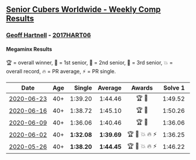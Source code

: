 <style>table {white-space: nowrap;}</style>

## [Senior Cubers Worldwide - Weekly Comp Results](/scw-comp/results/)
### [Geoff Hartnell](../geoff_hartnell.md) - [2017HART06](https://www.worldcubeassociation.org/persons/2017HART06?event=minx)
#### Megaminx Results

🏆 = overall winner, 🥇 = 1st senior, 🥈 = 2nd senior, 🥉 = 3rd senior, 💥 = overall record, 🔥 = PR average, ⚡ = PR single.

| Date | Age | Single | Average | Awards | Solve 1 | Solve 2 | Solve 3 | Solve 4 | Solve 5 | Video |
| :--: | :--: | --: | --: | :--: | --: | --: | --: | --: | --: | :-- |
| [2020-06-23](../../results/minx/2020-06-23.md) | 40+ | 1:39.20 | 1:44.46 | 🏆 🥇 | 1:49.52 | 1:40.41 | 1:39.20 | 1:43.46 | 2:04.39 | [Link](https://www.facebook.com/events/722150235200875/permalink/722255608523671/) |
| [2020-06-16](../../results/minx/2020-06-16.md) | 40+ | 1:38.72 | 1:45.10 | 🏆 🥇 | 1:50.26 | 1:46.01 | 1:38.72 | 1:41.12 | 1:48.16 | [Link](https://www.facebook.com/events/604103587178706/permalink/604206750501723/) |
| [2020-06-09](../../results/minx/2020-06-09.md) | 40+ | 1:36.06 | 1:40.46 | 🏆 🥇 | 1:36.06 | 1:57.53 | 1:42.60 | 1:37.58 | 1:41.20 | [Link](https://www.facebook.com/events/903549840109576/permalink/903702163427677/) |
| [2020-06-02](../../results/minx/2020-06-02.md) | 40+ | **1:32.08** | **1:39.69** | 🏆 🥇 💥 🔥 ⚡ | 1:36.25 | 1:48.70 | **1:32.08** | DNF | 1:34.11 | [Link](https://www.facebook.com/events/3373950429496747/permalink/3374121619479628/) |
| [2020-05-26](../../results/minx/2020-05-26.md) | 40+ | **1:38.20** | **1:44.45** | 🏆 🥇 💥 🔥 ⚡ | 1:46.22 | 2:05.20 | 1:41.47 | 1:45.65 | **1:38.20** | [Link](https://www.facebook.com/events/688407551989463/permalink/688533835310168/) |


<!-- Global site tag (gtag.js) - Google Analytics -->
<script async src="https://www.googletagmanager.com/gtag/js?id=UA-86348435-3"></script>
<script>window.dataLayer = window.dataLayer || []; function gtag() {dataLayer.push(arguments);} gtag('js', new Date()); gtag('config', 'UA-86348435-3');</script>
